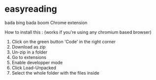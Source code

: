 # easyreading
bada bing bada boom Chrome extension



How to install this :
(works if you're using any chromium based browser)


1. Click on the green button 'Code' in the right corner
2. Download as zip
3. Un-zip in a folder
4. Go to extensions
5. Enable developper mode
6. Click Load-Unpacked
7. Select the whole folder with the files inside
